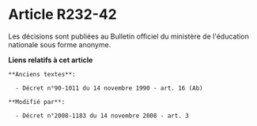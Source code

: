 # Article R232-42

Les décisions sont publiées au Bulletin officiel du ministère de l'éducation nationale sous forme anonyme.

**Liens relatifs à cet article**

	**Anciens textes**:

	  - Décret n°90-1011 du 14 novembre 1990 - art. 16 (Ab)

	**Modifié par**:

	  - Décret n°2008-1183 du 14 novembre 2008 - art. 3
